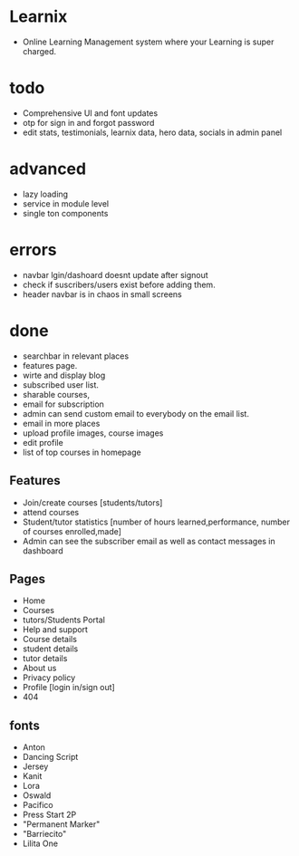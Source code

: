 # Learnix 
- Online Learning Management system where your Learning is super charged. 

# todo 

- Comprehensive UI and font updates
- otp for sign in and forgot password
- edit stats, testimonials, learnix data, hero data, socials in admin panel


# advanced
- lazy loading
- service in module level
- single ton components

# errors
- navbar lgin/dashoard doesnt update after signout
- check if suscribers/users exist before adding them.
- header navbar is in chaos in small screens


# done
- searchbar in relevant places
- features page.
- wirte and display blog
- subscribed user list.
- sharable courses,
- email for subscription
- admin can send custom email to everybody on the email list. 
- email in more places
- upload profile images, course images 
- edit profile
- list of top courses in homepage





## Features
   - Join/create courses [students/tutors]
   - attend courses
   - Student/tutor statistics [number of hours learned,performance, number of courses enrolled,made]
   - Admin can see the subscriber email as well as contact messages in dashboard


## Pages
  - Home
  - Courses
  - tutors/Students Portal
  - Help and support
  - Course details
  - student details
  - tutor details
  - About us
  - Privacy policy
  - Profile [login in/sign out]
  - 404 

## fonts 
  - Anton
  - Dancing Script
  - Jersey
  - Kanit
  - Lora
  - Oswald
  - Pacifico
  - Press Start 2P
  - "Permanent Marker"
  - "Barriecito"
  - Lilita One
